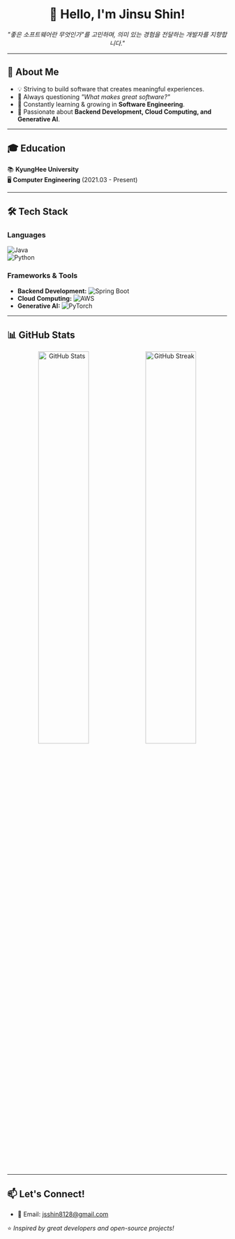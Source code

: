 <h1 align="center">👋 Hello, I'm Jinsu Shin!</h1>

<p align="center">
  <em>"좋은 소프트웨어란 무엇인가"를 고민하며, 의미 있는 경험을 전달하는 개발자를 지향합니다."</em>
</p>

---

## 🚀 About Me
- 💡 Striving to build software that creates meaningful experiences.
- 🔎 Always questioning *"What makes great software?"*  
- 🌱 Constantly learning & growing in **Software Engineering**.  
- 🎯 Passionate about **Backend Development, Cloud Computing, and Generative AI**.

---

## 🎓 Education
📚 **KyungHee University**  
🖥️ **Computer Engineering** (2021.03 - Present)  

---

## 🛠️ Tech Stack
### **Languages**  
![Java](https://img.shields.io/badge/Java-007396?style=flat&logo=java&logoColor=white)  
![Python](https://img.shields.io/badge/Python-3776AB?style=flat&logo=python&logoColor=white)  

### **Frameworks & Tools**  
- **Backend Development:** ![Spring Boot](https://img.shields.io/badge/Spring%20Boot-6DB33F?style=flat&logo=spring-boot&logoColor=white)  
- **Cloud Computing:** ![AWS](https://img.shields.io/badge/AWS-232F3E?style=flat&logo=amazon-aws&logoColor=white)  
- **Generative AI:** ![PyTorch](https://img.shields.io/badge/PyTorch-EE4C2C?style=flat&logo=pytorch&logoColor=white)  

---

## 📊 GitHub Stats
<p align="center">
  <img src="https://github-readme-stats.vercel.app/api?username=jsshin8128&show_icons=true&theme=tokyonight" alt="GitHub Stats" width="48%"/>
  <img src="https://github-readme-streak-stats.herokuapp.com/?user=jsshin8128&theme=tokyonight" alt="GitHub Streak" width="48%"/>
</p>

---

## 📫 Let's Connect!
- 📧 Email: [jsshin8128@gmail.com](mailto:jsshin8128@gmail.com)

⭐️ *Inspired by great developers and open-source projects!*
